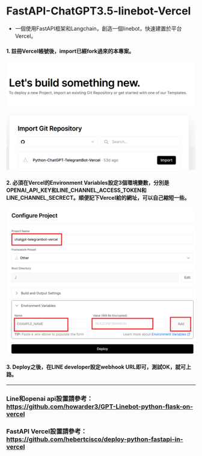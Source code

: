 # FastAPI-ChatGPT3.5-linebot-Vercel
- 一個使用FastAPI框架和Langchain，創造一個linebot，快速建置於平台Vercel。


#### 1. 註冊Vercel帳號後，import已經fork過來的本專案。

<div align="center">
  <img src="demo/vercel1.png" width="600"/>
</div>

#### 2. 必須在Vercel的Environment Variables設定3個環境變數，分別是OPENAI_API_KEY和LINE_CHANNEL_ACCESS_TOKEN和LINE_CHANNEL_SECRECT。順便記下Vercel給的網址，可以自己縮短一些。

<div align="center">
  <img src="demo/vercel2.png" width="600"/>
</div>

#### 3. Deploy之後，在LINE developer設定webhook URL即可，測試OK，就可上路。


------
### Line和openai api設置請參考： https://github.com/howarder3/GPT-Linebot-python-flask-on-vercel


### FastAPI Vercel設置請參考： https://github.com/hebertcisco/deploy-python-fastapi-in-vercel